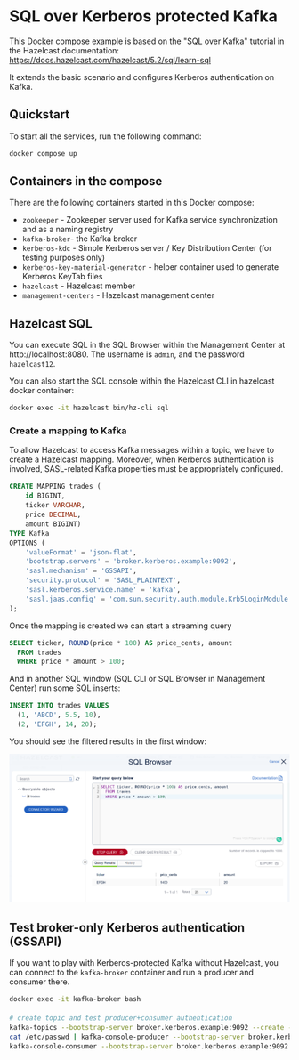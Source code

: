 # SQL over Kerberos protected Kafka

This Docker compose example is based on the "SQL over Kafka" tutorial in the Hazelcast documentation: https://docs.hazelcast.com/hazelcast/5.2/sql/learn-sql

It extends the basic scenario and configures Kerberos authentication on Kafka.

## Quickstart

To start all the services, run the following command:

```bash
docker compose up
```

## Containers in the compose

There are the following containers started in this Docker compose:

* `zookeeper` - Zookeeper server used for Kafka service synchronization and as a naming registry
* `kafka-broker`- the Kafka broker
* `kerberos-kdc` - Simple Kerberos server / Key Distribution Center (for testing purposes only)
* `kerberos-key-material-generator` - helper container used to generate Kerberos KeyTab files
* `hazelcast` - Hazelcast member
* `management-centers` - Hazelcast management center

## Hazelcast SQL

You can execute SQL in the SQL Browser within the Management Center at http://localhost:8080. The username is `admin`, and the password `hazelcast12`.

You can also start the SQL console within the Hazelcast CLI in hazelcast docker container:

```bash
docker exec -it hazelcast bin/hz-cli sql
```

### Create a mapping to Kafka

To allow Hazelcast to access Kafka messages within a topic, we have to create a Hazelcast mapping.
Moreover, when Kerberos authentication is involved, SASL-related Kafka properties must be appropriately configured.

```sql
CREATE MAPPING trades (
    id BIGINT,
    ticker VARCHAR,
    price DECIMAL,
    amount BIGINT)
TYPE Kafka
OPTIONS (
    'valueFormat' = 'json-flat',
    'bootstrap.servers' = 'broker.kerberos.example:9092',
    'sasl.mechanism' = 'GSSAPI',
    'security.protocol' = 'SASL_PLAINTEXT',
    'sasl.kerberos.service.name' = 'kafka',
    'sasl.jaas.config' = 'com.sun.security.auth.module.Krb5LoginModule required useTicketCache=true useKeyTab=true storeKey=true keyTab="/mnt/jduke.keytab" principal="jduke@KERBEROS.EXAMPLE";'
);
```

Once the mapping is created we can start a streaming query

```sql
SELECT ticker, ROUND(price * 100) AS price_cents, amount
  FROM trades
  WHERE price * amount > 100;
```

And in another SQL window (SQL CLI or SQL Browser in Management Center) run some SQL inserts:

```sql
INSERT INTO trades VALUES
  (1, 'ABCD', 5.5, 10),
  (2, 'EFGH', 14, 20); 
```

You should see the filtered results in the first window:

![SQL streaming query result](images/sql-result.png)

## Test broker-only Kerberos authentication (GSSAPI)

If you want to play with Kerberos-protected Kafka without Hazelcast, you can connect to the `kafka-broker` container and run a producer and consumer there.

```bash
docker exec -it kafka-broker bash

# create topic and test producer+consumer authentication
kafka-topics --bootstrap-server broker.kerberos.example:9092 --create --topic hztest --command-config /etc/kafka/kafka-client.properties
cat /etc/passwd | kafka-console-producer --bootstrap-server broker.kerberos.example:9092 --topic hztest --producer.config /etc/kafka/kafka-client.properties
kafka-console-consumer --bootstrap-server broker.kerberos.example:9092 --topic hztest --consumer.config /etc/kafka/kafka-client.properties --from-beginning 
```
